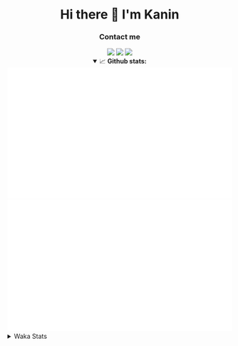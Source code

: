 <div align="center">
 <h1>Hi there 👋 I'm Kanin</h1>
 <h3>Contact me</h3>
 <a href="mailto:im@kanin.dev"><img src="https://img.shields.io/badge/gmail-%23D14836.svg?&style=for-the-badge&logo=gmail&logoColor=white"/></a>
 <a href="https://twitter.com/KaninDev"><img src="https://img.shields.io/badge/twitter-%231DA1F2.svg?&style=for-the-badge&logo=twitter&logoColor=white"/></a>
 <a href="https://www.linkedin.com/in/KaninDev"><img src="https://img.shields.io/badge/linkedin-%230077B5.svg?&style=for-the-badge&logo=linkedin&logoColor=white"/></a>
<details open>
  <summary>📈 <b>Github stats:</b></summary>
  <img src="https://github.com/Kanin/Kanin/blob/master/scripts/GitHubStats/generated/overview.svg"/>
  <img src="https://github.com/Kanin/Kanin/blob/master/scripts/GitHubStats/generated/languages.svg"/>
</details>
</div>

<details>
 <summary>Waka Stats</summary>

<!--START_SECTION:waka-->
![Profile Views](http://img.shields.io/badge/Profile%20Views-62-blue)

![Lines of code](https://img.shields.io/badge/From%20Hello%20World%20I%27ve%20Written-23883%20lines%20of%20code-blue)

**🐱 My Github Data** 

> 🏆 43 Contributions in the Year 2021
 > 
> 📦 15.6 kB Used in Github's Storage 
 > 
> 🚫 Not Opted to Hire
 > 
> 📜 8 Public Repositories 
 > 
> 🔑 4 Private Repositories  
 > 
**I'm an Early 🐤** 

```text
🌞 Morning    87 commits     █████░░░░░░░░░░░░░░░░░░░░   22.14% 
🌆 Daytime    126 commits    ████████░░░░░░░░░░░░░░░░░   32.06% 
🌃 Evening    94 commits     ██████░░░░░░░░░░░░░░░░░░░   23.92% 
🌙 Night      86 commits     █████░░░░░░░░░░░░░░░░░░░░   21.88%

```
📅 **I'm Most Productive on Monday** 

```text
Monday       84 commits     █████░░░░░░░░░░░░░░░░░░░░   21.37% 
Tuesday      53 commits     ███░░░░░░░░░░░░░░░░░░░░░░   13.49% 
Wednesday    59 commits     ███░░░░░░░░░░░░░░░░░░░░░░   15.01% 
Thursday     40 commits     ██░░░░░░░░░░░░░░░░░░░░░░░   10.18% 
Friday       40 commits     ██░░░░░░░░░░░░░░░░░░░░░░░   10.18% 
Saturday     44 commits     ██░░░░░░░░░░░░░░░░░░░░░░░   11.2% 
Sunday       73 commits     ████░░░░░░░░░░░░░░░░░░░░░   18.58%

```


📊 **This Week I Spent My Time On** 

```text
⌚︎ Time Zone: America/New_York

💬 Programming Languages: 
Python                   12 hrs 54 mins      █████████████████████████   99.91% 
SQL                      0 secs              ░░░░░░░░░░░░░░░░░░░░░░░░░   0.08% 
virtualenv               0 secs              ░░░░░░░░░░░░░░░░░░░░░░░░░   0.01% 
Git Config               0 secs              ░░░░░░░░░░░░░░░░░░░░░░░░░   0.0% 
Other                    0 secs              ░░░░░░░░░░░░░░░░░░░░░░░░░   0.0%

🔥 Editors: 
PyCharm                  12 hrs 55 mins      █████████████████████████   100.0%

🐱‍💻 Projects: 
CGLS                     12 hrs 27 mins      ████████████████████████░   96.35% 
Naila.py                 28 mins             █░░░░░░░░░░░░░░░░░░░░░░░░   3.65%

💻 Operating System: 
Linux                    12 hrs 55 mins      █████████████████████████   100.0%

```

**I Mostly Code in Python** 

```text
Python                   19 repos            ███████████████████░░░░░░   76.0% 
JavaScript               3 repos             ███░░░░░░░░░░░░░░░░░░░░░░   12.0% 
Kotlin                   1 repo              █░░░░░░░░░░░░░░░░░░░░░░░░   4.0% 
HTML                     1 repo              █░░░░░░░░░░░░░░░░░░░░░░░░   4.0% 
Java                     1 repo              █░░░░░░░░░░░░░░░░░░░░░░░░   4.0%

```


**Timeline**

![Chart not found](https://raw.githubusercontent.com/Kanin/Kanin/master/charts/bar_graph.png) 


<!--END_SECTION:waka-->
</details>
